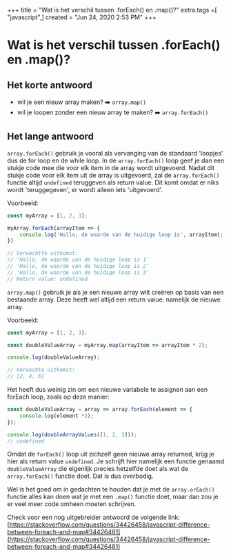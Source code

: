 +++
title = "Wat is het verschil tussen .forEach() en .map()?"
extra.tags =[ "javascript",]
created = "Jun 24, 2020 2:53 PM"
+++
# Wat is het verschil tussen .forEach() en .map()?


## Het korte antwoord

- wil je een nieuw array maken? ➡️ `array.map()`
- wil je loopen zonder een nieuw array te maken? ➡️ `array.forEach()`

## Het lange antwoord

`array.forEach()` gebruik je vooral als vervanging van de standaard 'loopjes' dus de for loop en de while loop.  In de `array.forEach()` loop geef je dan een stukje code mee die voor elk item in de array wordt uitgevoerd. Nadat dit stukje code voor elk item uit de array is uitgevoerd, zal de `array.forEach()` functie altijd `undefined` teruggeven als return value. Dit komt omdat er niks wordt 'teruggegeven', er wordt alleen iets 'uitgevoerd'.

Voorbeeld:

```js
const myArray = [1, 2, 3];

myArray.forEach(arrayItem => {
	console.log('Hallo, de waarde van de huidige loop is', arrayItem);
})

// Verwachtte uitkomst:
// 'Hallo, de waarde van de huidige loop is 1'
// 'Hallo, de waarde van de huidige loop is 2'
// 'Hallo, de waarde van de huidige loop is 3'
// Return value: undefined
```

`array.map()` gebruik je als je een nieuwe array wilt creëren op basis van een bestaande array. Deze heeft wel altijd een return value: namelijk de nieuwe array.

Voorbeeld:

```js
const myArray = [1, 2, 3];

const doubleValueArray = myArray.map(arrayItem => arrayItem * 2);

console.log(doubleValueArray);

// Verwachte uitkomst:
// [2, 4, 6]
```

Het heeft dus weinig zin om een nieuwe variabele te assignen aan een forEach loop, zoals op deze manier:

```js
const doubleValueArray = array => array.forEach(element => {
    console.log(element *2);
});

console.log(doubleArrayValues([1, 2, 3]));
// undefined
```

Omdat de `forEach()` loop uit zichzelf geen nieuwe array returned, krijg je hier als return value `undefined`. Je schrijft hier namelijk een functie genaamd `doubleValueArray` die eigenlijk precies hetzelfde doet als wat de `array.forEach()` functie doet. Dat is dus overbodig.

Wel is het goed om in gedachten te houden dat je met de `array.orEach()` functie alles kan doen wat je met een `.map()` functie doet, maar dan zou je er veel meer code omheen moeten schrijven. 

Check voor een nog uitgebreider antwoord de volgende link: [https://stackoverflow.com/questions/34426458/javascript-difference-between-foreach-and-map#34426481](https://stackoverflow.com/questions/34426458/javascript-difference-between-foreach-and-map#34426481)